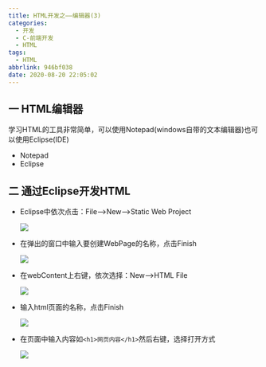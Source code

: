 ```yaml
---
title: HTML开发之——编辑器(3)
categories:
  - 开发
  - C-前端开发
  - HTML
tags:
  - HTML
abbrlink: 946bf038
date: 2020-08-20 22:05:02
---
```

## 一 HTML编辑器

学习HTML的工具非常简单，可以使用Notepad(windows自带的文本编辑器)也可以使用Eclipse(IDE)

* Notepad
* Eclipse

<!--more-->

## 二 通过Eclipse开发HTML

* Eclipse中依次点击：File——>New——>Static Web Project

  ![][1]
  
* 在弹出的窗口中输入要创建WebPage的名称，点击Finish

  ![][2]
  
* 在webContent上右键，依次选择：New——>HTML File

  ![][3]
  
* 输入html页面的名称，点击Finish

  ![][4]

* 在页面中输入内容如`<h1>网页内容</h1>`然后右键，选择打开方式

  ![][5]



[1]:https://fastly.jsdelivr.net/gh/PGzxc/CDN@master/blog-image/html-eclipse-new-static-web-project.png
[2]:https://fastly.jsdelivr.net/gh/PGzxc/CDN@master/blog-image/html-eclipse-project-webpage.png
[3]:https://fastly.jsdelivr.net/gh/PGzxc/CDN@master/blog-image/html-eclipse-new-html-file.png
[4]:https://fastly.jsdelivr.net/gh/PGzxc/CDN@master/blog-image/html-eclipse-webcontent-filename.png
[5]:https://fastly.jsdelivr.net/gh/PGzxc/CDN@master/blog-image/html-eclipse-webpage-open.png